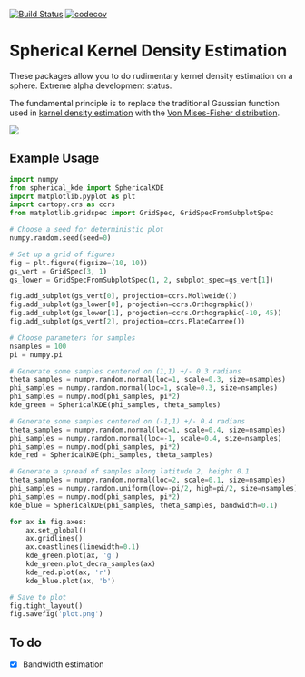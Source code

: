 [![Build Status](https://travis-ci.org/williamjameshandley/spherical_kde.svg?branch=master)](https://travis-ci.org/williamjameshandley/spherical_kde)
[![codecov](https://codecov.io/gh/williamjameshandley/spherical_kde/branch/master/graph/badge.svg)](https://codecov.io/gh/williamjameshandley/spherical_kde)


Spherical Kernel Density Estimation
===================================

These packages allow you to do rudimentary kernel density estimation on a
sphere. Extreme alpha development status.

The fundamental principle is to replace the traditional Gaussian function used
in 
[kernel density estimation](https://en.wikipedia.org/wiki/Kernel_density_estimation)
with the
[Von Mises-Fisher distribution](https://en.wikipedia.org/wiki/Von_Mises-Fisher_distribution).

![](https://raw.github.com/williamjameshandley/spherical_kde/master/plot.png)

Example Usage
-------------

```python
import numpy
from spherical_kde import SphericalKDE
import matplotlib.pyplot as plt
import cartopy.crs as ccrs
from matplotlib.gridspec import GridSpec, GridSpecFromSubplotSpec

# Choose a seed for deterministic plot
numpy.random.seed(seed=0)

# Set up a grid of figures
fig = plt.figure(figsize=(10, 10))
gs_vert = GridSpec(3, 1)
gs_lower = GridSpecFromSubplotSpec(1, 2, subplot_spec=gs_vert[1])

fig.add_subplot(gs_vert[0], projection=ccrs.Mollweide())
fig.add_subplot(gs_lower[0], projection=ccrs.Orthographic())
fig.add_subplot(gs_lower[1], projection=ccrs.Orthographic(-10, 45))
fig.add_subplot(gs_vert[2], projection=ccrs.PlateCarree())

# Choose parameters for samples
nsamples = 100
pi = numpy.pi

# Generate some samples centered on (1,1) +/- 0.3 radians
theta_samples = numpy.random.normal(loc=1, scale=0.3, size=nsamples)
phi_samples = numpy.random.normal(loc=1, scale=0.3, size=nsamples)
phi_samples = numpy.mod(phi_samples, pi*2)
kde_green = SphericalKDE(phi_samples, theta_samples)

# Generate some samples centered on (-1,1) +/- 0.4 radians
theta_samples = numpy.random.normal(loc=1, scale=0.4, size=nsamples)
phi_samples = numpy.random.normal(loc=-1, scale=0.4, size=nsamples)
phi_samples = numpy.mod(phi_samples, pi*2)
kde_red = SphericalKDE(phi_samples, theta_samples)

# Generate a spread of samples along latitude 2, height 0.1
theta_samples = numpy.random.normal(loc=2, scale=0.1, size=nsamples)
phi_samples = numpy.random.uniform(low=-pi/2, high=pi/2, size=nsamples)
phi_samples = numpy.mod(phi_samples, pi*2)
kde_blue = SphericalKDE(phi_samples, theta_samples, bandwidth=0.1)

for ax in fig.axes:
    ax.set_global()
    ax.gridlines()
    ax.coastlines(linewidth=0.1)
    kde_green.plot(ax, 'g')
    kde_green.plot_decra_samples(ax)
    kde_red.plot(ax, 'r')
    kde_blue.plot(ax, 'b')

# Save to plot
fig.tight_layout()
fig.savefig('plot.png')
```

To do
-----
* [x] Bandwidth estimation
